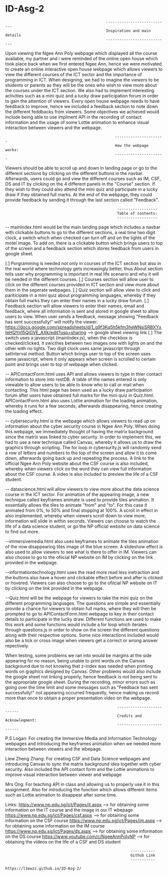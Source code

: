 # ID-Asg-2
                                                 ----------------------------
                                                 Inspiration and main details
                                                 ----------------------------
Upon viewing the Ngee Ann Poly webpage which displayed all the course available, my partner and i were reminded of the online open house which took place back when we first entered Ngee Ann, hence we were motivated to create an online interactive open house webpage which allows viewers to view the different courses of the ICT sector and the importance of programming in ICT. When designing, we had to imagine the viewers to be students or parents as they will be the ones who wish to view more about the courses under the ICT section. We also had to implement interesting activities such as a mini quiz and a lucky draw participation forum in order to gain the attention of viewers. Every open house webpage needs to have feedback to improve, hence we included a feedback section to note down the different feddbacks from viewers. Some objectives we achieved would include being able to use implment API in the recording of contact information and the usage of some Lottie animation to enhance visual interaction between viewers and the webpage.  

                                                     ----------------------
                                                     How the webpage works:
                                                     ----------------------
Viewers should be able to scroll up and down in landing page or go to the different sections by clicking on the different buttons in the navbar. Afterwards, users could go and view the different courses such as IM, CSF, DS and IT by clicking on the 4 different panels in the "Course" section. If they wish to they could also attend the mini quiz and participate in a lucky draw if they obtained full marks. At the end of the webpage, they could provide feedback by sending it through the last section called "Feedback".

                                                      ------------------
                                                      Table of contents:
                                                      ------------------
-- mainIndex.html would be the main landing page which includes a navbar with clickable buttons to go to the different sections, a real time two digit clock, a switch which when checked can turn off and on the lights of the motel image. To add on, there is a clickable button which brings users to top of the screen and a feedback section which stores feedback from users in google sheet.

[.] Porgramming is needed not only in courses of the ICT section but also in the real world where technology gets increasingly better, thus About section tells user why programming is important in real life scenario and why it will be needed in the different courses.
[.] Courses section will allow user to click on the different courses provided in ICT section and view more about them in the seperate webpages.
[.] Quiz section will allow view to click and pariticipate in a mini quiz about programming languages, whereby if they obtain full marks they can enter their names in a lucky draw forum.
[.] Feedback section will allow viewers to enter their names, email and feedback, where all information is sent and stored in google sheet to allow users to view. When user sends a feedback, message showing "Feedback has sent successfully!" will notify the viewer.
https://docs.google.com/spreadsheets/d/1_g9f3Kq5h5kfm3heWNsiSRBXYxteHQYn15QjGVE_AXk/edit?usp=sharing --> google sheet viewing link 
[.] The switch uses a javascript (mainIndex.js), when the checkbox is checked/clicked, it swicthes between two images one with lights on and the other with no lights. Two digit clock uses same javascript through setInterval method. Button which brings user to top of the screen uses same javascript, where it only appears when screen is scrolled to certain point and brings user to top of webpage when clicked.


-- APIContactForm.html uses API and allows viewers to type in thier contact information to store into restDB. A table of the names entered is only viewable to allow users to be able to know who to call or mail when contacting. This html page has been used as a lucky draw participation forum after users have obtained full marks for the mini quiz in Quiz.html. APIContactForm.html also uses Lottie animation for the loading animation, whereby it runs for a few seconds, afterwards disappearing, hence creating the loading effect.


-- cybersecurity.html is the webpage which allows viewers to read up on information about the cyber security course in Ngee Ann Poly. When doing this webpage, we immediately thought of having the matrix background since the matrix was linked to cyber security. In order to implement this, we had to use a new technique called Canvas, whereby it allows us to draw the graphics through scripting. The for loop in cybersurity.js will randomly send a row of letters and numbers to the top of the screen and allow it to come down, afterwards going back up and repeating the process. A link to the official Ngee Ann Poly website about the CSF course is also included, whereby when viewers click on the word they can view full information about the CSF course. A video is also included to preview the life of a CSF student.


-- datascience.html will allow viewers to view more about the data science course in the ICT sector. For animation of the appearing image, a new technique called keyframes animate is used to provide tiles animation. It essentially allows the tiles to animate "from" and "to". For this case it animated from 0%, to 50% and final stopping at 100%. A scroll in effect in also implemented, whereby when viewers scroll down to view more, information will slide in within seconds. Viewers can choose to watch the life of a data science student, or go the NP official website on data science to find out more. 


--immersivemedia.html also uses keyframes to animate the tiles animation of the now disappearing tiles image of the blue screen. A slideshow effect is also used to allow viewers to see what is there to offer in IM. Viewers can also choose to go to the ofiicial NP website on IM by clicking on the link provided in the webpage. 


--informationtechnology.html uses the read more read less inetraction and the buttons also have a hover and clickable effect before and after is clicked or hovered. Viewers can also choose to go to the ofiicial NP website on IT by clicking on the link provided in the webpage. 


--Quiz.html will be the webpage for viewers to take the mini quiz on the different programming languages. The questions are simple and essentially provide a chance for viewers to obtain full marks, where they will then be prompted to go to APIContactForm.html webpage to key in their contact details to participate in the lucky draw. Different functions are used to make this work and some functions would include a for loop which iterates through questions.js in order to show on the screen the different questions along with their respective options.
Some nice interactions included would also be a tick or cross image when viewers get a correct or wrong answer repectively.


When testing, some problems we ran into would be margins at the side appearing for no reason, being unable to print words on the Canvas background due to not knowing that z-index was needed when printing words on graphics designed by Canvas. Other problems would also include the google sheet not linking properly, hence feedback is not being sent to the appropriate google sheet. During the recording, minor errors such as going over the time limit and some messages such as "Feedback has sent successfully!" not appearing occurred frequestly, hence making us record more than once to obtain a proper presentation video on the webpage. 

                                                      --------------------------
                                                      Credits and Acknowlegment:
                                                      --------------------------
P.S Logan: 
    For creating the Immersive Media and Information Technology webpages and introducing the keyframes animation when we needed more interaction between viewers and the wbepage. 

Liew Zheng Zhang:
    For creating CSF and Data Science webpages and introducing Canvas to sync the matrix background idea together with cyber security. Also included the API contact form and the Lottie animations to improve visual interaction between viewer and webpage

Mrs Ong:
    For teaching API in class and allowing us to properly use it in this assignment. Also for introducing the function which allows different items such as Lottie animation to disappear after some time. 

Links:
    https://www.np.edu.sg/ict/Pages/it.aspx   -->  for obtaining some information on the IT course and the image in our IT wbepage 
    https://www.np.edu.sg/ict/Pages/csf.aspx  -->  for obtaining some information on the CSF course 
    https://www.np.edu.sg/ict/Pages/im.aspx   -->  for obtaining some information on the IM course
    https://www.np.edu.sg/ict/Pages/ds.aspx   -->  for obtaining some information on the DS course
    https://www.youtube.com/c/NgeeAnnPolyNP   --> for obtaining the videos on the life of a CSF and DS student 


                                                            -----------
                                                            Github Link
                                                            -----------
                                                https://l1ewzz.github.io/ID-Asg-2/
